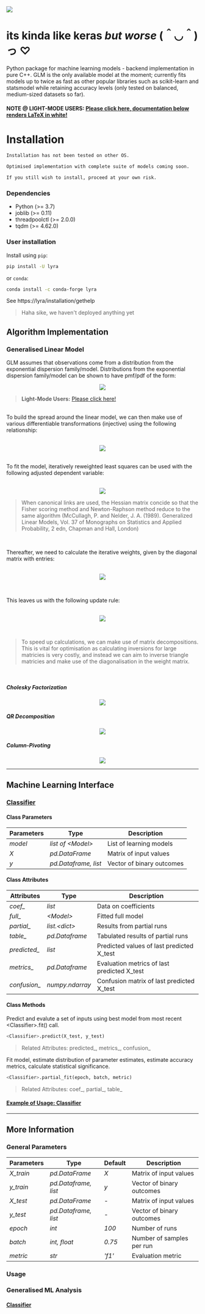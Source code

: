 <img src="https://github.com/print-hi/lyra-v.0.1/blob/main/lib/svg/LYRA-y.svg"> 

# its kinda like keras *but worse* (＾◡＾)っ ♡

Python package for machine learning models - backend implementation in pure C++. GLM is the only available model at the moment; currently fits models up to twice as fast as other popular libraries such as scikit-learn and statsmodel while retaining accuracy levels (only tested on balanced, medium-sized datasets so far).

#### **NOTE @ LIGHT-MODE USERS:** [Please click here, documentation below renders LaTeX in white!](https://github.com/print-hi/lyra-v.0.1/blob/main/README.md)

# Installation

```bash
Installation has not been tested on other OS. 

Optimised implementation with complete suite of models coming soon.

If you still wish to install, proceed at your own risk.
```

### Dependencies

- Python (>= 3.7)
- joblib (>= 0.11)
- threadpoolctl (>= 2.0.0)
- tqdm (>= 4.62.0)

### User installation

Install using `pip`:
```bash
pip install -U lyra
```
or `conda`:
```bash
conda install -c conda-forge lyra
```
See https://lyra/installation/gethelp
    
> Haha sike, we haven't deployed anything yet

## Algorithm Implementation 
### Generalised Linear Model

GLM assumes that observations come from a distribution from the exponential dispersion family/model. Distributions from the exponential dispersion family/model can be shown to have pmf/pdf of the form: &nbsp;
<p align="center">
<img src="https://latex.codecogs.com/svg.latex?%5Cfn_cm%20%5Clarge%20%5Ccolor%7BWhite%7D%20%5Ctextit%7Bf%7D%28y_i%3B%20%5Ctheta_i%29%20%3D%20%5Cexp%20%5Cleft%5B%20%5Cdfrac%7By_i%20%5Ctheta_i%20-%20%5Ctextit%7Bb%7D%28%5Ctheta_i%29%7D%7B%5Ctextit%7Ba%7D_i%28%5Cphi%29%7D%20&plus;%20c%28y_i%3B%20%5Cphi%29%20%5Cright%5D" />
</p> 

> **Light-Mode Users:** [Please click here!](https://github.com/print-hi/lyra-v.0.1/blob/main/README.md#user-installation)

<br />
To build the spread around the linear model, we can then make use of various differentiable transformations (injective) using the following relationship: <br/><br/>
<p align="center">
    <img src="https://latex.codecogs.com/svg.latex?%5Clarge%20%5Ccolor%7BWhite%7D%20%5Ceta_i%20%3D%20g%28%5Cmu_i%29%20%3D%20g%28%7B%5Cmathbf%7Bx%7D%7D_i%27%20%7B%20%5Cbeta%7D%29%20%3D%20g%28%5Cmathbb%7BE%7D%5B%7B%5Cmathbf%7BY%7D%7D%5D%29" />
</p> <br/>
To fit the model, iteratively reweighted least squares can be used with the following adjusted dependent variable: <br/><br/>
<p align="center">
    <img src="https://latex.codecogs.com/svg.latex?%5Cfn_cm%20%5Clarge%20%5Ccolor%7BWhite%7D%20%5Cmathnormal%7Bz%7D_i%20%3D%20%5Ceta_i%20&plus;%20%28%7B%5Cmathrm%7By%7D%7D_i%20-%20%5Cmu_i%29%20%5Cdfrac%7Bd%20%5Ceta_i%7D%7Bd%5Cmu_i%7D" />
</p> 

> When canonical links are used, the Hessian matrix concide so that the Fisher scoring method and Newton-Raphson method reduce to the same algorithm (McCullagh, P. and Nelder, J. A. (1989). Generalized Linear Models, Vol. 37 of Monographs on Statistics and Applied Probability, 2 edn, Chapman and Hall, London)

<br/>

Thereafter, we need to calculate the iterative weights, given by the diagonal matrix with entries: <br/><br/>
<p align="center">
    <img src="https://latex.codecogs.com/svg.latex?%5Cfn_cm%20%5Clarge%20%5Ccolor%7BWhite%7D%20%5Ctextit%7Bw%7D_i%20%3D%20%5Cdfrac%7B%5Cphi%20%5Ccdot%20b%5E%7B%27%27%7D%28%5Ctheta_i%29%7D%7B%5Ctextit%7Ba%7D_i%28%5Cphi%29%7D%20%5Ccdot%20%28%5Cdfrac%7Bd%20%5Ceta_i%7D%7Bd%5Cmu_i%7D%29%5E%7B-2%7D" />
</p><br/>

This leaves us with the following update rule: <br/><br/>
<p align="center">
    <img src="https://latex.codecogs.com/svg.latex?%5Clarge%20%5Ccolor%7BWhite%7D%5Cboldsymbol%20%5Cbeta%20%3D%20%28%5Cboldsymbol%7B%5Cmathrm%7BX%7D%7D%5E%7B%5Ctop%7D%20%5Cboldsymbol%7B%5Cmathrm%7BW%7D%7D%20%5Cboldsymbol%7B%5Cmathrm%7BX%7D%7D%29%5E%7B-1%7D%20%5Cboldsymbol%7B%5Cmathrm%7BX%7D%7D%5E%7B%5Ctop%7D%20%5Cboldsymbol%7B%5Cmathrm%7BW%7D%7D%20%5Cboldsymbol%7B%5Cmathrm%7Bz%7D%7D" />
</p><br/>

> To speed up calculations, we can make use of matrix decompositions. This is vital for optimisation as calculating inversions for large matricies is very costly, and instead we can aim to inverse triangle matricies and make use of the diagonalisation in the weight matrix. 

<br/>

##### Cholesky Factorization 

<p align="center">
    <img src="https://latex.codecogs.com/svg.latex?%5Clarge%20%5Ccolor%7BWhite%7D%20%7B%5Cmathcal%7BR%7D%7D%5E%7B%5Ctop%7D%7B%5Cmathcal%7BR%7D%7D%20%3A%3D%20%5Cboldsymbol%7B%5Cmathrm%7BX%7D%7D%5E%7B%5Ctop%7D%5Cboldsymbol%7B%5Cmathrm%7BW%7D%7D%5Cboldsymbol%7B%5Cmathrm%7BX%7D%7D%20%5Clongrightarrow%20%5Cboldsymbol%20%5Cbeta%20%3D%20%7B%5Cmathcal%7BR%7D%7D%5E%7B-1%7D%7B%5Cmathcal%7BR%7D%7D%20%5E%7B-%5Ctop%7D%20%5Cboldsymbol%7B%5Cmathrm%7BX%7D%7D%5E%7B%5Ctop%7D%20%5Cboldsymbol%7B%5Cmathrm%7BW%7D%7D%20%5Cboldsymbol%7B%5Cmathrm%7Bz%7D%7D" />
</p>

##### QR Decomposition

<p align="center">
    <img src="https://latex.codecogs.com/svg.latex?%5Clarge%20%5Ccolor%7BWhite%7D%20%7B%5Cmathcal%7BQ%7D%7D%7B%5Cmathcal%7BR%7D%7D%20%3A%3D%20%5Cboldsymbol%7B%5Cmathrm%7BW%7D%7D%5E%7B%5Cfrac%7B1%7D%7B2%7D%7D%5Cboldsymbol%7B%5Cmathrm%7BX%7D%7D%20%5Clongrightarrow%20%5Cboldsymbol%20%5Cbeta%20%3D%20%7B%5Cmathcal%7BR%7D%7D%5E%7B-1%7D%7B%5Cmathcal%7BQ%7D%7D%5E%7B%5Ctop%7D%20%5Cboldsymbol%7B%5Cmathrm%7BW%7D%7D%20%5Cboldsymbol%7B%5Cmathrm%7Bz%7D%7D" />
</p>

##### Column-Pivoting

<p align="center">
    <img src="https://latex.codecogs.com/svg.latex?%5Clarge%20%5Ccolor%7BWhite%7D%20%7B%5Cmathcal%7BQ%7D%7D%7B%5Cmathcal%7BR%7D%7D%7B%5Cmathcal%7BP%7D%7D%20%3A%3D%20%5Cboldsymbol%7B%5Cmathrm%7BX%7D%7D%5Cboldsymbol%7B%5Cmathrm%7BW%7D%7D%5E%7B%5Cfrac%7B1%7D%7B2%7D%7D%20%5Clongrightarrow%20%5Cboldsymbol%20%5Cbeta%20%3D%20%7B%5Cmathcal%7BP%7D%7D%7B%5Cmathcal%7BR%7D%7D%5E%7B-1%7D%7B%5Cmathcal%7BQ%7D%7D%5E%7B%5Ctop%7D%20%5Cboldsymbol%7B%5Cmathrm%7BW%7D%7D%20%5Cboldsymbol%7B%5Cmathrm%7Bz%7D%7D" />
</p>

-------------------------------------------

## Machine Learning Interface
### [Classifier](https://github.com/print-hi/lyra/blob/usage/usage/classifier.ipynb) <a name="classifier"></a>

#### Class Parameters

| Parameters | Type | Description |
| ---- | --- | --- |
| *model*  | *list of \<Model\>*  | List of learning models |
| *X*  | *pd.DataFrame*  | Matrix of input values |
| *y*  | *pd.Dataframe, list*   | Vector of binary outcomes |

#### Class Attributes

| Attributes | Type | Description |
| ---- | --- | --- |
| *coef_*  | *list*    | Data on coefficients |
| *full_*  | *\<Model\>*   | Fitted full model |
| *partial_*  | *list.\<dict\>*   | Results from partial runs |
| *table_*  | *pd.Dataframe*   | Tabulated results of partial runs |
| *predicted_*  | *list*  | Predicted values of last predicted X_test |
| *metrics_*  | *pd.Dataframe*  | Evaluation metrics of last predicted X_test |
| *confusion_*  | *numpy.ndarray*  | Confusion matrix of last predicted X_test |

#### Class Methods
Predict and evalute a set of inputs using best model from most recent \<Classifier\>.fit() call. 

```python     
<Classifier>.predict(X_test, y_test)
```
> Related Attributes: predicted_, metrics_, confusion_

Fit model, estimate distribution of parameter estimates, estimate accuracy metrics, calculate statistical significance.

```python 
<Classifier>.partial_fit(epoch, batch, metric) 
```
> Related Attributes: coef_, partial_, table_ 


#### [Example of Usage: Classifier](https://github.com/print-hi/lyra/blob/usage/usage/classifier.ipynb)

-------------------------------------------

## More Information
### General Parameters <a name="params"></a>

| Parameters | Type | Default | Description |
| ---- | --- | --- |  --- |
| *X_train*  | *pd.DataFrame* | *X*     | Matrix of input values|
| *y_train*  | *pd.Dataframe, list* | *y*   | Vector of binary outcomes |
| *X_test*  | *pd.DataFrame*   | - | Matrix of input values|
| *y_test*  | *pd.Dataframe, list*   | - | Vector of binary outcomes |
| *epoch*  | *int* | *100*    | Number of runs |
| *batch*  | *int, float* | *0.75*   | Number of samples per run |
| *metric*  | *str* | *'f1'*   | Evaluation metric |

### Usage
### Generalised ML Analysis
#### [Classifier](https://github.com/print-hi/lyra/blob/usage/usage/classifier.ipynb) <a name="classifier"></a>
